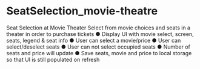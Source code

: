 # SeatSelection_movie-theatre

Seat Selection at Movie Theater
Select from movie choices and seats in a theater in order to purchase tickets
● Display UI with movie select, screen, seats, legend & seat info
● User can select a movie/price
● User can select/deselect seats
● User can not select occupied seats
● Number of seats and price will update
● Save seats, movie and price to local storage so that UI is still populated on refresh
